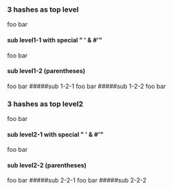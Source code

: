 ### 3 hashes as top level
foo bar
#### sub level1-1 with special " ' & #'"
foo bar
#### sub level1-2 (parentheses)
foo bar
#####sub 1-2-1
foo bar
#####sub 1-2-2 <foo>
foo bar
### 3 hashes as top level2
foo bar
#### sub level2-1 with special " ' & #'"
foo bar
#### sub level2-2 (parentheses)
foo bar
#####sub 2-2-1
foo bar
#####sub 2-2-2 <foo>
